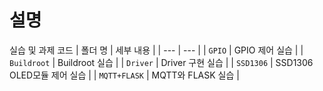 # 설명
실습 및 과제 코드
| 폴더 명 | 세부 내용 |
| --- | --- |
| `GPIO`   | GPIO 제어 실습 |
| `Buildroot` | Buildroot 실습 |
| `Driver` | Driver 구현 실습 |
| `SSD1306` | SSD1306 OLED모듈 제어 실습 |
| `MQTT+FLASK` | MQTT와 FLASK 실습 |